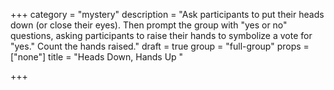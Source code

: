 +++
category = "mystery"
description = "Ask participants to put their heads down (or close their eyes). Then prompt the group with \"yes or no\" questions, asking participants to raise their hands to symbolize a vote for \"yes.\" Count the hands raised."
draft = true
group = "full-group"
props = ["none"]
title = "Heads Down, Hands Up "

+++
